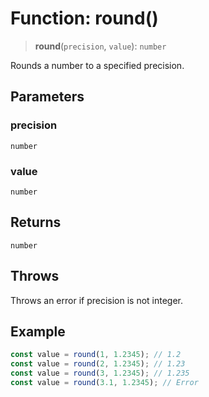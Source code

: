 # Function: round()

> **round**(`precision`, `value`): `number`

Rounds a number to a specified precision.

## Parameters

### precision

`number`

### value

`number`

## Returns

`number`

## Throws

Throws an error if precision is not integer.

## Example

```ts
const value = round(1, 1.2345); // 1.2
const value = round(2, 1.2345); // 1.23
const value = round(3, 1.2345); // 1.235
const value = round(3.1, 1.2345); // Error
```
